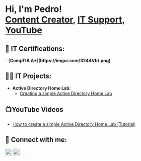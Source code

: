 <h1>Hi, I'm Pedro! <br/><a href="https://github.com/PedroGoncalvesLabs">Content Creator</a>, <a href="https://www.linkedin.com/in/pedro-gonçalves-20693726b">IT Support</a>, <a href="https://www.youtube.com/@PedroDGoncalves">YouTube</a></h1>

<h2>📜 IT Certifications:</h2>
- <b/> [CompTIA A+](https://imgur.com/3244Vbt.png) </b>


<h2>👨‍💻 IT Projects:</h2>

- <b/> Active Directory Home Lab:</b>
  - [Creating a simple Active Directory Home Lab](https://github.com/PedroGoncalvesLabs/Active-Directory-Home-Lab)



<h2>📺YouTube Videos</h2>

- [How to create a simple Active Directory Home Lab (Tutorial)](https://youtu.be/WgevmR2GDJQ)


<h2> 🤳 Connect with me:</h2>

[<img align="left" alt="JoshMadakor | YouTube" width="22px" src="https://cdn.jsdelivr.net/npm/simple-icons@v3/icons/youtube.svg" />][youtube]
[<img align="left" alt="JoshMadakor | LinkedIn" width="22px" src="https://cdn.jsdelivr.net/npm/simple-icons@v3/icons/linkedin.svg" />][linkedin]


[youtube]: https://www.youtube.com/@PedroDGoncalves
[linkedin]: https://www.linkedin.com/in/pedro-gonçalves-20693726b

<!--
